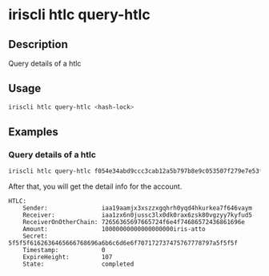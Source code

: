 # iriscli htlc query-htlc

## Description

Query details of a htlc

## Usage

```bash
iriscli htlc query-htlc <hash-lock>
```

## Examples

### Query details of a htlc

```bash
iriscli htlc query-htlc f054e34abd9ccc3cab12a5b797b8e9c053507f279e7e53fb3f9f44d178c94b20
```

After that, you will get the detail info for the account.
```
HTLC:
	Sender:               iaa19aamjx3xszzxgqhrh0yqd4hkurkea7f646vaym
	Receiver:             iaa1zx6n0jussc3lx0dk0rax6zsk80vgzyy7kyfud5
	ReceiverOnOtherChain: 72656365697665724f6e4f74686572436861696e
	Amount:               10000000000000000000iris-atto
	Secret:               5f5f5f6162636465666768696a6b6c6d6e6f707172737475767778797a5f5f5f
	Timestamp:            0
	ExpireHeight:         107
	State:                completed
```